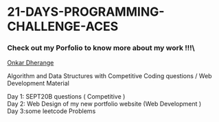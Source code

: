 # 21-DAYS-PROGRAMMING-CHALLENGE-ACES

### Check out my Porfolio to know more about my work !!!\
[Onkar Dherange](https://onkar.netlify.app/)

Algorithm and Data Structures with Competitive Coding questions / Web Development Material

Day 1: SEPT20B questions ( Competitive )\
Day 2: Web Design of my new portfolio website (Web Development )\
Day 3:some leetcode Problems
